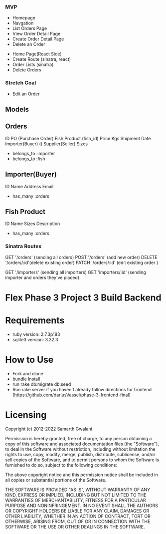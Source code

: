 ### MVP

- Homepage
- Navgation
- List Orders Page
- View Order Detail Page
- Create Order Detail Page
- Delete an Order

* Home Page(React Side)
* Create Route (sinatra, react)
* Order Lists (sinatra)
* Delete Orders

### Stretch Goal

- Edit an Order

## Models

## Orders

ID
PO (Purchase Order)
Fish Product (fish_id)
Price
Kgs
Shipment Date
Importer(Buyer) ()
Supplier(Seller)
Sizes

- belongs_to :importer
- belongs_to :fish

## Importer(Buyer)

ID
Name
Address
Email

- has_many :orders

## Fish Product

ID
Name
Sizes
Description

- has_many :orders

### Sinatra Routes

GET '/orders' (sending all orders)
POST '/orders' (add new order)
DELETE '/orders/:id'(delete existing order)
PATCH '/orders/:id' (edit existing order )

GET '/importers' (sending all importers)
GET 'importers/:id' (sending importer and orders they've placed)

# Flex Phase 3 Project 3 Build Backend

# Requirements

- ruby version: 2.7.3p183
- sqlite3 version: 3.32.3

# How to Use

- Fork and clone
- bundle Install
- run rake db:migrate db:seed
- Run rake server
  if you haven't already follow directions for frontend [https://github.com/dariusVassel/phase-3-frontend-final]

# Licensing

Copyright (c) 2012-2022 Samarth Gwalani

Permission is hereby granted, free of charge, to any person obtaining
a copy of this software and associated documentation files (the
"Software"), to deal in the Software without restriction, including
without limitation the rights to use, copy, modify, merge, publish,
distribute, sublicense, and/or sell copies of the Software, and to
permit persons to whom the Software is furnished to do so, subject to
the following conditions:

The above copyright notice and this permission notice shall be
included in all copies or substantial portions of the Software.

THE SOFTWARE IS PROVIDED "AS IS", WITHOUT WARRANTY OF ANY KIND,
EXPRESS OR IMPLIED, INCLUDING BUT NOT LIMITED TO THE WARRANTIES OF
MERCHANTABILITY, FITNESS FOR A PARTICULAR PURPOSE AND
NONINFRINGEMENT. IN NO EVENT SHALL THE AUTHORS OR COPYRIGHT HOLDERS BE
LIABLE FOR ANY CLAIM, DAMAGES OR OTHER LIABILITY, WHETHER IN AN ACTION
OF CONTRACT, TORT OR OTHERWISE, ARISING FROM, OUT OF OR IN CONNECTION
WITH THE SOFTWARE OR THE USE OR OTHER DEALINGS IN THE SOFTWARE.
